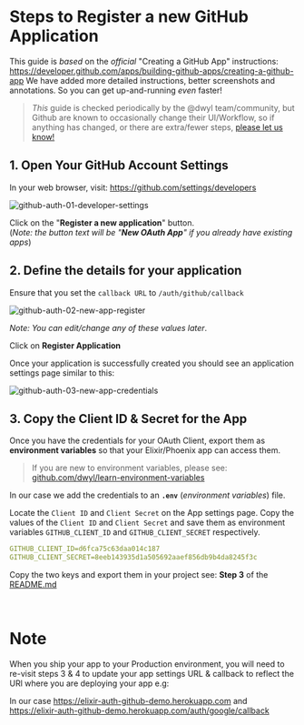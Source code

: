 # Steps to Register a new GitHub Application

This guide is _based_ on the _official_ "Creating a GitHub App" instructions:
https://developer.github.com/apps/building-github-apps/creating-a-github-app
We have added more detailed instructions, better screenshots and annotations.
So you can get up-and-running _even_ faster!

> _This_ guide is checked periodically by the @dwyl team/community,
but Github are known to occasionally change their UI/Workflow,
so if anything has changed, or there are extra/fewer steps,
[please let us know!](https://github.com/dwyl/elixir-auth-github/issues)



## 1. Open Your GitHub Account Settings

In your web browser,
visit:
https://github.com/settings/developers

![github-auth-01-developer-settings](https://user-images.githubusercontent.com/194400/71082035-4bd8f500-2188-11ea-9c81-8415b1ba1017.png)


Click on the "**Register a new application**" button. <br />
(_Note: the button text will be "**New OAuth App**"
if you already have existing apps_)


## 2. Define the details for your application

Ensure that you set the `callback URL`
to `/auth/github/callback`

![github-auth-02-new-app-register](https://user-images.githubusercontent.com/194400/71096308-f4498200-21a5-11ea-938b-90f2879af240.png)

*Note: You can edit/change any of these values later*.

Click on **Register Application**

Once your application is successfully created
you should see an application settings page similar to this:

![github-auth-03-new-app-credentials](https://user-images.githubusercontent.com/194400/71096462-42f71c00-21a6-11ea-9358-f0886c227f9c.png)

## 3. Copy the Client ID & Secret for the App

Once you have the credentials for your OAuth Client,
export them as **environment variables**
so that your Elixir/Phoenix app can access them.

> If you are new to environment variables,
please see:
[github.com/dwyl/learn-environment-variables](https://github.com/dwyl/learn-environment-variables)

In our case we add the credentials
to an **`.env`** (_environment variables_) file.

Locate the `Client ID` and `Client Secret` on the App settings page.
Copy the values of the `Client ID` and `Client Secret`
and save them as environment variables
`GITHUB_CLIENT_ID` and `GITHUB_CLIENT_SECRET` respectively.


```yml
GITHUB_CLIENT_ID=d6fca75c63daa014c187
GITHUB_CLIENT_SECRET=8eeb143935d1a505692aaef856db9b4da8245f3c
```


Copy the two keys and export them in your project
see: **Step 3** of the
[README.md](https://github.com/dwyl/elixir-auth-github/blob/master/create-github-app-guide.md)


<br />

# Note

When you ship your app to your Production environment,
you will need to re-visit steps 3 & 4
to update your app settings URL & callback
to reflect the URl where you are deploying your app e.g:


In our case
https://elixir-auth-github-demo.herokuapp.com
and
https://elixir-auth-github-demo.herokuapp.com/auth/google/callback
